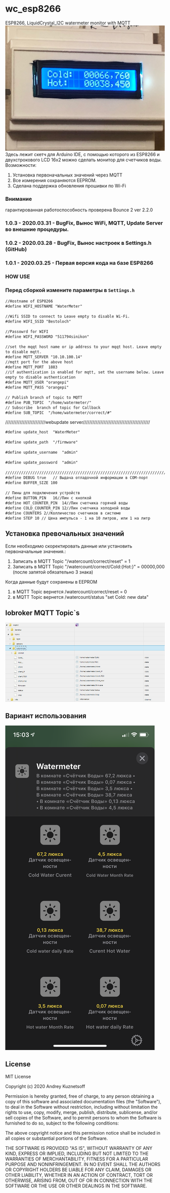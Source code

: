 
# wc_esp8266

ESP8266, LiquidCrystal_I2C watermeter monitor with MQTT
![](docs/img/IMG_1937.jpg)
Здесь лежит скетч для Arduino IDE, с помощью которого из ESP8266 и двухстрокового LCD 16x2 можно сделать монитор для счетчиков воды.
Возможности:
1. Установка первоначальных значений через MQTT
2. Все измерения сохраняются  EEPROM.
3. Сделана поддержка обновления прошивки по Wi-Fi

### Внимание
гарантированная работоспособность проверена Bounce 2 ver 2.2.0

### 1.0.3 - 2020.03.31 - BugFix, Вынос WiFi, MQTT, Update Server во внешние процедуры.

### 1.0.2 - 2020.03.28 - BugFix, Вынос настроек в Settings.h (GitHub)

### 1.0.1 - 2020.03.25 - Первая версия кода на базе ESP8266


### HOW USE

### Перед сборкой измените параметры в `Settings.h`

    //Hostname of ESP8266
    #define WIFI_HOSTNAME "WaterMeter"

    //Wifi SSID to connect to Leave empty to disable Wi-Fi.
    #define WIFI_SSID "Bestoloch"

    //Passowrd for WIFI
    #define WIFI_PASSWORD "511794sinikon"

    //set the mqqt host name or ip address to your mqqt host. Leave empty to disable mqtt.
    #define MQTT_SERVER "10.10.100.14"
    //mqtt port for the above host
    #define MQTT_PORT  1883
    //if authentication is enabled for mqtt, set the username below. Leave empty to disable authentication
    #define MQTT_USER "orangepi"
    #define MQTT_PASS "orangepi"

    // Publish branch of topic to MQTT
    #define PUB_TOPIC  "/home/watermeter/"
    // Subscribe  branch of topic for Callback
    #define SUB_TOPIC  "/home/watermeter/correct/#"

/////////////////////////webupdate server//////////////////////////////////////////

    #define update_host  "WaterMeter"

    #define update_path  "/firmware"

    #define update_username  "admin"

    #define update_password  "admin"

    /////////////////////////////////////////////////////////////////////////////////////////////////
    #define DEBUG true   // Выдача отладочной информации в COM-порт
    #define BUFFER_SIZE 100

    // Пины для подключения устройств
    #define BUTTON_PIN   16//Пин с кнопкой
    #define HOT_COUNTER_PIN  14//Пин счетчика горячей воды
    #define COLD_COUNTER_PIN 12//Пин счетчика холодной воды
    #define COUNTERS 2//Колличество счетчиков в системе
    #define STEP 10 // Цена импульса - 1 на 10 литров, или 1 на литр

## Установка превочальных значений
 Если необходимо скоректировать данные или установить первоначальные значения.:

 1. Записать в  MQTT Topic "/watercount/correct/reset" = 1
 2.  Записать в  MQTT Topic "/watercount/correct/Cold:{Hot:}"  = 00000,000 (после запятой обязательно 3 знака)

Когда данные будут сохранены в EEPROM


1. в MQTT Topic вернется  /watercount/correct/reset = 0
2. в MQTT Topic вернется /watercount/status "set Cold: new data"

## Iobroker MQTT Topic`s


![](docs/img/mqtt.png)

## Вариант использования
![](docs/img/IMG_1945.PNG)

## License
MIT License

Copyright (c) 2020 Andrey Kuznetsoff

Permission is hereby granted, free of charge, to any person obtaining a copy of this software and associated documentation files (the "Software"), to deal in the Software without restriction, including without limitation the rights to use, copy, modify, merge, publish, distribute, sublicense, and/or sell copies of the Software, and to permit persons to whom the Software is furnished to do so, subject to the following conditions:

The above copyright notice and this permission notice shall be included in all copies or substantial portions of the Software.

THE SOFTWARE IS PROVIDED "AS IS", WITHOUT WARRANTY OF ANY KIND, EXPRESS OR IMPLIED, INCLUDING BUT NOT LIMITED TO THE WARRANTIES OF MERCHANTABILITY, FITNESS FOR A PARTICULAR PURPOSE AND NONINFRINGEMENT. IN NO EVENT SHALL THE AUTHORS OR COPYRIGHT HOLDERS BE LIABLE FOR ANY CLAIM, DAMAGES OR OTHER LIABILITY, WHETHER IN AN ACTION OF CONTRACT, TORT OR OTHERWISE, ARISING FROM, OUT OF OR IN CONNECTION WITH THE SOFTWARE OR THE USE OR OTHER DEALINGS IN THE SOFTWARE.
